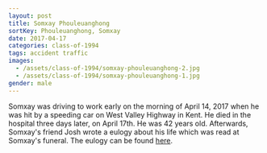 ```yaml
---
layout: post
title: Somxay Phouleuanghong
sortKey: Phouleuanghong, Somxay
date: 2017-04-17
categories: class-of-1994
tags: accident traffic
images:
  - /assets/class-of-1994/somxay-phouleuanghong-2.jpg
  - /assets/class-of-1994/somxay-phouleuanghong-1.jpg
gender: male
---
```

Somxay was driving to work early on the morning of April 14, 2017 when he was hit by a speeding car on West Valley Highway in Kent. He died in the hospital three days later, on April 17th.  He was 42 years old.  Afterwards, Somxay's friend Josh wrote a eulogy about his life which was read at Somxay's funeral. The eulogy can be found [here](https://medium.com/@joshuacha/eulogy-for-my-friend-somxay-rip-8fd2a3d796cc).
